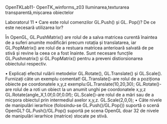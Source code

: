 OpenTKLab11- OpenTK_winforms_z03
Iluminarea,texturarea transparentă,mișcarea obiectelor

Laboratorul 11
  • Care este rolul comenzilor GL.Push() și GL. Pop()? De ce este
necesară utilizarea lor?

În OpenGL, GL.PushMatrix() are rolul de a salva matricea curentă înaintea de a  suferi anumite modificări precum rotația și translatarea,
  iar GL.PopMatrix() are rolul de a restuara matricea anterioară salvată de pe stivă și revine la ceea ce a fost înainte. Sunt necesare funcțile GL.Pushmatrix() și GL.PopMatrix() pentru a preveni  distiorsionarea obiectului respectiv.

• Explicați efectul rulării metodelor GL.Rotate(), GL.Translate()
și GL.Scale(). Furnizați câte un exemplu comentat!
  GL.Translate()-are rolul de a poziționa obiecte pe coordonatele x,y,z
  exemplu:GL.Translate(10,20,30);
  GL.Rotate()-are rolul de a roti un obiect la un anumit unghi pe coordonatele x,y,z
  GL.Rotate(angle_X,1.0f,0.0f,0.0f);
  GL.Scale()-are rolul de a mări sau  de a micșora obiectul prin intermediul axelor x,y,z.
  GL.Scale(2,0,0);
• Câte nivele de manipulări ierarhice (folosindu-se
GL.Push()/GL.Pop()) suportă o scenă OpenGL?
    GL.Push()/GL.Pop() suportă pe scena OpenGL doar 32 de nivele de manipulări ierarhice (matrice) stocate pe stivă.
